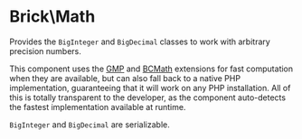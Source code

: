 Brick\Math
==========

Provides the `BigInteger` and `BigDecimal` classes to work with arbitrary precision numbers.

This component uses the [GMP](http://php.net/manual/en/book.gmp.php) and [BCMath](http://php.net/manual/en/book.bc.php)
extensions for fast computation when they are available, but can also fall back to a native PHP implementation,
guaranteeing that it will work on any PHP installation. All of this is totally transparent to the developer, as the
component auto-detects the fastest implementation available at runtime.

`BigInteger` and `BigDecimal` are serializable.